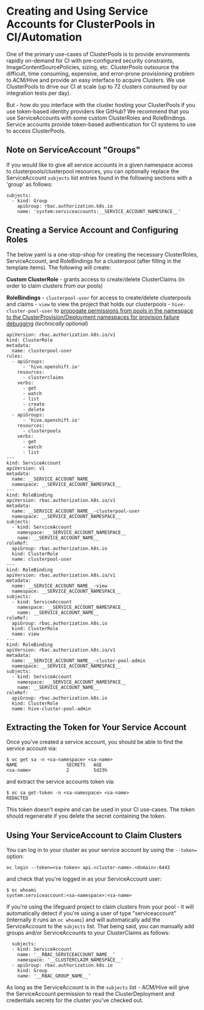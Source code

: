 # Creating and Using Service Accounts for ClusterPools in CI/Automation

One of the primary use-cases of ClusterPools is to provide environments rapidly on-demand for CI with pre-configured security constraints, ImageContentSourcePolicies, sizing, etc.  ClusterPools outsource the difficult, time consuming, expensive, and error-prone provisioning problem to ACM/Hive and provide an easy interface to acquire Clusters.  We use ClusterPools to drive our CI at scale (up to 72 clusters consumed by our integration tests per day).  

But - how do you interface with the cluster hosting your ClusterPools if you use token-based identity providers like GitHub?  We recommend that you use ServiceAccounts with some custom ClusterRoles and RoleBindings.  Service accounts provide token-based authentication for CI systems to use to access ClusterPools. 

## Note on ServiceAccount "Groups"

If you would like to give all service accounts in a given namespace access to clusterpools/clusterpool resources, you can optionally replace the ServiceAccount `subjects` list entries found in the following sections with a 'group' as follows:
```
subjects:
  - kind: Group
    apiGroup: rbac.authorization.k8s.io
    name: 'system:serviceaccounts:__SERVICE_ACCOUNT_NAMESPACE__'
```

## Creating a Service Account and Configuring Roles

The below yaml is a one-stop-shop for creating the necessary ClusterRoles, ServiceAccount, and RoleBindings for a clusterpool (after filling in the template items).  The following will create:

**Custom ClusterRole**
    - grants access to create/delete ClusterClaims (in order to claim clusters from our pools)

**RoleBindings**
    - `clusterpool-user` for access to create/delete clusterpools and claims
    - `view` to view the project that holds our clusterpools
    - `hive-cluster-pool-user` to [propogate permissions from pools in the namespace to the ClusterProvision/Deployment namespaces for provision failure debugging](https://github.com/openshift/hive/blob/master/docs/clusterpools.md#managing-admins-for-cluster-pools) (_technically optional_)

```
apiVersion: rbac.authorization.k8s.io/v1
kind: ClusterRole
metadata:
  name: clusterpool-user
rules:
  - apiGroups:
      - 'hive.openshift.io'
    resources:
      - clusterclaims
    verbs:
      - get
      - watch
      - list
      - create
      - delete
  - apiGroups:
      - 'hive.openshift.io'
    resources:
      - clusterpools
    verbs:
      - get
      - watch
      - list
---
kind: ServiceAccount
apiVersion: v1
metadata:
  name: __SERVICE_ACCOUNT_NAME__
  namespace: __SERVICE_ACCOUNT_NAMESPACE__
---
kind: RoleBinding
apiVersion: rbac.authorization.k8s.io/v1
metadata:
  name: __SERVICE_ACCOUNT_NAME__-clusterpool-user
  namespace: __SERVICE_ACCOUNT_NAMESPACE__
subjects:
  - kind: ServiceAccount
    namespace: __SERVICE_ACCOUNT_NAMESPACE__
    name: __SERVICE_ACCOUNT_NAME__
roleRef:
  apiGroup: rbac.authorization.k8s.io
  kind: ClusterRole
  name: clusterpool-user
---
kind: RoleBinding
apiVersion: rbac.authorization.k8s.io/v1
metadata:
  name: __SERVICE_ACCOUNT_NAME__-view
  namespace: __SERVICE_ACCOUNT_NAMESPACE__
subjects:
  - kind: ServiceAccount
    namespace: __SERVICE_ACCOUNT_NAMESPACE__
    name: __SERVICE_ACCOUNT_NAME__
roleRef:
  apiGroup: rbac.authorization.k8s.io
  kind: ClusterRole
  name: view
---
kind: RoleBinding
apiVersion: rbac.authorization.k8s.io/v1
metadata:
  name: __SERVICE_ACCOUNT_NAME__-cluster-pool-admin
  namespace: __SERVICE_ACCOUNT_NAMESPACE__
subjects:
  - kind: ServiceAccount
    namespace: __SERVICE_ACCOUNT_NAMESPACE__
    name: __SERVICE_ACCOUNT_NAME__
roleRef:
  apiGroup: rbac.authorization.k8s.io
  kind: ClusterRole
  name: hive-cluster-pool-admin
```

## Extracting the Token for Your Service Account

Once you've created a service account, you should be able to find the service account via:
```
$ oc get sa -n <sa-namespace> <sa-name>
NAME                  SECRETS   AGE
<sa-name>             2         5d23h
```
and extract the service accounts token via:
```
$ oc sa get-token -n <sa-namespace> <sa-name>
REDACTED
```

This token doesn't expire and can be used in your CI use-cases.  The token should regenerate if you delete the secret containing the token.  

## Using Your ServiceAccount to Claim Clusters

You can log in to your cluster as your service account by using the `--token=` option:
```
oc login --token=<sa-token> api.<cluster-name>.<domain>:6443
```
and check that you're logged in as your ServiceAccount user:
```
$ oc whoami
system:serviceaccount:<sa-namespace>:<sa-name>
```

If you're using the lifeguard project to claim clusters from your pool - it will automatically detect if you're using a user of type "serviceaccount" (internally it runs an `oc whoami`) and will automatically add the ServiceAccount to the `subjects` list.  That being said, you can manually add groups and/or ServiceAccounts to your ClusterClaims as follows:
```
  subjects:
  - kind: ServiceAccount
    name: '__RBAC_SERVICEACCOUNT_NAME__'
    namespace: '__CLUSTERCLAIM_NAMESPACE__'
  - apiGroup: rbac.authorization.k8s.io
    kind: Group
    name: '__RBAC_GROUP_NAME__'
```

As long as the ServiceAccount is in the `subjects` list - ACM/Hive will give the ServiceAccount permission to read the ClusterDeployment and credentials secrets for the cluster you've checked out.  
